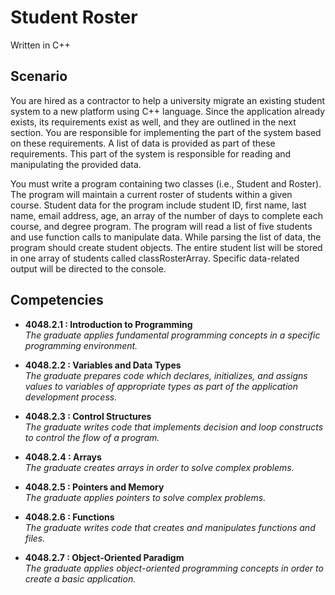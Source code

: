 # Student Roster
Written in C++

## Scenario
You are hired as a contractor to help a university migrate an existing student system to a new platform using C++ language. Since the application already exists, its requirements exist as well, and they are outlined in the next section. You are responsible for implementing the part of the system based on these requirements. A list of data is provided as part of these requirements. This part of the system is responsible for reading and manipulating the provided data.

You must write a program containing two classes (i.e., Student and Roster). The program will maintain a current roster of students within a given course. Student data for the program include student ID, first name, last name, email address, age, an array of the number of days to complete each course, and degree program. The program will read a list of five students and use function calls to manipulate data. While parsing the list of data, the program should create student objects. The entire student list will be stored in one array of students called classRosterArray. Specific data-related output will be directed to the console.

## Competencies 
* **4048.2.1 : Introduction to Programming** </br>
*The graduate applies fundamental programming concepts in a specific programming environment.*

* **4048.2.2 : Variables and Data Types** </br>
*The graduate prepares code which declares, initializes, and assigns values to variables of appropriate types as part of the application development process.*

* **4048.2.3 : Control Structures** </br>
*The graduate writes code that implements decision and loop constructs to control the flow of a program.*

* **4048.2.4 : Arrays** </br>
*The graduate creates arrays in order to solve complex problems.*

* **4048.2.5 : Pointers and Memory** </br>
*The graduate applies pointers to solve complex problems.*

* **4048.2.6 : Functions** </br>
*The graduate writes code that creates and manipulates functions and files.*

* **4048.2.7 : Object-Oriented Paradigm** </br>
*The graduate applies object-oriented programming concepts in order to create a basic application.*
